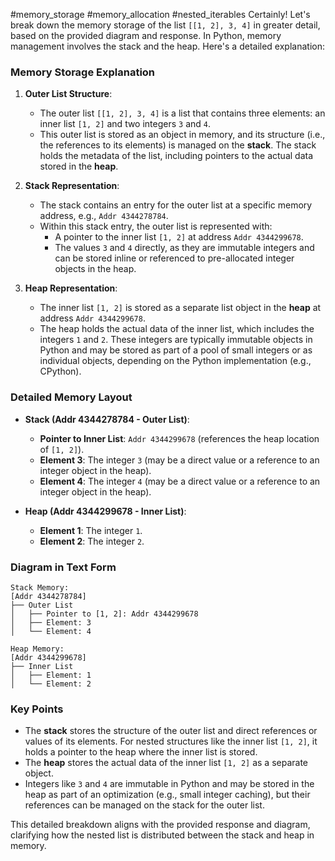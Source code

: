 #memory_storage #memory_allocation #nested_iterables
Certainly! Let's break down the memory storage of the list `[[1, 2], 3, 4]` in greater detail, based on the provided diagram and response. In Python, memory management involves the stack and the heap. Here's a detailed explanation:

### Memory Storage Explanation

1. **Outer List Structure**:
   - The outer list `[[1, 2], 3, 4]` is a list that contains three elements: an inner list `[1, 2]` and two integers `3` and `4`.
   - This outer list is stored as an object in memory, and its structure (i.e., the references to its elements) is managed on the **stack**. The stack holds the metadata of the list, including pointers to the actual data stored in the **heap**.

2. **Stack Representation**:
   - The stack contains an entry for the outer list at a specific memory address, e.g., `Addr 4344278784`.
   - Within this stack entry, the outer list is represented with:
     - A pointer to the inner list `[1, 2]` at address `Addr 4344299678`.
     - The values `3` and `4` directly, as they are immutable integers and can be stored inline or referenced to pre-allocated integer objects in the heap.

3. **Heap Representation**:
   - The inner list `[1, 2]` is stored as a separate list object in the **heap** at address `Addr 4344299678`.
   - The heap holds the actual data of the inner list, which includes the integers `1` and `2`. These integers are typically immutable objects in Python and may be stored as part of a pool of small integers or as individual objects, depending on the Python implementation (e.g., CPython).

### Detailed Memory Layout

- **Stack (Addr 4344278784 - Outer List)**:
  - **Pointer to Inner List**: `Addr 4344299678` (references the heap location of `[1, 2]`).
  - **Element 3**: The integer `3` (may be a direct value or a reference to an integer object in the heap).
  - **Element 4**: The integer `4` (may be a direct value or a reference to an integer object in the heap).

- **Heap (Addr 4344299678 - Inner List)**:
  - **Element 1**: The integer `1`.
  - **Element 2**: The integer `2`.

### Diagram in Text Form

```
Stack Memory:
[Addr 4344278784]
├── Outer List
│   ├── Pointer to [1, 2]: Addr 4344299678
│   ├── Element: 3
│   └── Element: 4

Heap Memory:
[Addr 4344299678]
├── Inner List
│   ├── Element: 1
│   └── Element: 2
```

### Key Points
- The **stack** stores the structure of the outer list and direct references or values of its elements. For nested structures like the inner list `[1, 2]`, it holds a pointer to the heap where the inner list is stored.
- The **heap** stores the actual data of the inner list `[1, 2]` as a separate object.
- Integers like `3` and `4` are immutable in Python and may be stored in the heap as part of an optimization (e.g., small integer caching), but their references can be managed on the stack for the outer list.

This detailed breakdown aligns with the provided response and diagram, clarifying how the nested list is distributed between the stack and heap in memory.